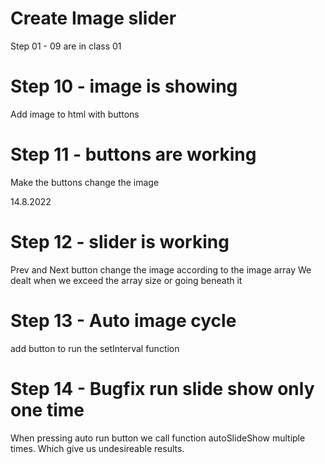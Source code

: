 # Create Image slider 

Step 01 - 09 are in class 01

# Step 10 - image is showing
Add image to html with buttons

# Step 11 - buttons are working
Make the buttons change the image

14.8.2022
# Step 12 - slider is working
Prev and Next button change the image according to the image array
We dealt when we exceed the array size or going beneath it

# Step 13 - Auto image cycle 
add button to run the setInterval function

# Step 14 - Bugfix run slide show only one time 
When pressing auto run button we call function autoSlideShow multiple times.
Which give us undesireable results.